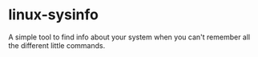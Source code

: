 # linux-sysinfo
A simple tool to find info about your system when you can't remember all the different little commands.
